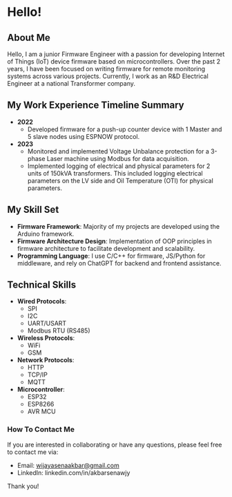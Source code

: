 # Hello!

## About Me
Hello, I am a junior Firmware Engineer with a passion for developing Internet of Things (IoT) device firmware based on microcontrollers. Over the past 2 years, I have been focused on writing firmware for remote monitoring systems across various projects. Currently, I work as an R&D Electrical Engineer at a national Transformer company.

## My Work Experience Timeline Summary
- **2022**
  - Developed firmware for a push-up counter device with 1 Master and 5 slave nodes using ESPNOW protocol.
- **2023**
  - Monitored and implemented Voltage Unbalance protection for a 3-phase Laser machine using Modbus for data acquisition.
  - Implemented logging of electrical and physical parameters for 2 units of 150kVA transformers. This included logging electrical parameters on the LV side and Oil Temperature (OTI) for physical parameters.

## My Skill Set
- **Firmware Framework**: Majority of my projects are developed using the Arduino framework.
- **Firmware Architecture Design**: Implementation of OOP principles in firmware architecture to facilitate development and scalability.
- **Programming Language**: I use C/C++ for firmware, JS/Python for middleware, and rely on ChatGPT for backend and frontend assistance.

## Technical Skills
- **Wired Protocols**:
  - SPI
  - I2C
  - UART/USART
  - Modbus RTU (RS485)
- **Wireless Protocols**:
  - WiFi
  - GSM
- **Network Protocols**:
  - HTTP
  - TCP/IP
  - MQTT
- **Microcontroller**:
  - ESP32
  - ESP8266
  - AVR MCU

### How To Contact Me
If you are interested in collaborating or have any questions, please feel free to contact me via:
- Email: wijayasenaakbar@gmail.com
- LinkedIn: linkedin.com/in/akbarsenawjy

Thank you!
